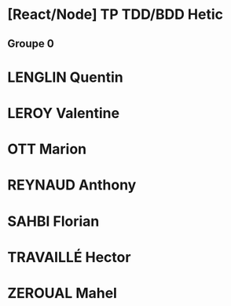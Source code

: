 # [React/Node] TP TDD/BDD Hetic

## Groupe 0
# LENGLIN	Quentin
# LEROY	Valentine
# OTT	Marion
# REYNAUD	Anthony
# SAHBI	Florian
# TRAVAILLÉ	Hector
# ZEROUAL	Mahel
